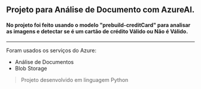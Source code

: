 ## Projeto para Análise de Documento com AzureAI. 

#### No projeto foi feito usando o modelo "prebuild-creditCard" para analisar as imagens e detectar se é um cartão de crédito Válido ou Não é Válido.

-------------------------------------------------------------------------------
Foram usados os serviços do Azure:
 * Análise de Documentos
 * Blob Storage
 
 > Projeto desenvolvido em linguagem Python